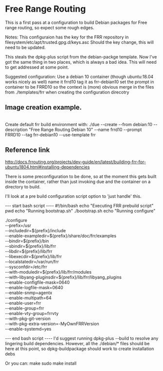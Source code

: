 # Free Range Routing

This is a first pass at a configuration to build Debian packages
for Free range routing, so expect some rough edges.

Notes:
This configuraion has the key for the FRR repository in 
  filesystem/etc/apt/trusted.gpg.d/keys.asc
  Should the key change, this will need to be updated.

This steals the dpkg-plus script from the debian-packge template.
Now I've got the same thing in two places, which is always a bad idea.
This will need to get addressed at some point.

Suggested configuration:
	Use a debian 10 container (though ubuntu:18.04 works nicely as well)
	name it frrd10
	tag it as frr-debian10
	set the prompt in container to be FRRD10 so the context is (more) obvious
	merge in the files from ./templates/frr when creating the configuration direcotry

## Image creation example.
<br>
Create default frr build environment with: ./due --create --from debian:10 --description "Free Range Routing Debian 10" --name frrd10 --prompt FRRD10 --tag frr-debian10 --use-template frr

## Reference link
 http://docs.frrouting.org/projects/dev-guide/en/latest/building-frr-for-ubuntu1804.html#installing-dependencies

There is some preconfiguration to be done, so at the moment this gets built inside
the container, rather than just invoking due and the container on a directory to build.

I'll look at a pre build configuration script option to 'just handle' this.

--- start bash script ----
#!/bin/bash
echo "Executing FRR prebuild script"
pwd
echo "Running bootstrap.sh"
./bootstrap.sh
echo "Running configure"

./configure \
    --prefix=/usr \
    --includedir=\${prefix}/include \
    --enable-exampledir=\${prefix}/share/doc/frr/examples \
    --bindir=\${prefix}/bin \
    --sbindir=\${prefix}/lib/frr \
    --libdir=\${prefix}/lib/frr \
    --libexecdir=\${prefix}/lib/frr \
    --localstatedir=/var/run/frr \
    --sysconfdir=/etc/frr \
    --with-moduledir=\${prefix}/lib/frr/modules \
    --with-libyang-pluginsdir=\${prefix}/lib/frr/libyang_plugins \
    --enable-configfile-mask=0640 \
    --enable-logfile-mask=0640 \
    --enable-snmp=agentx \
    --enable-multipath=64 \
    --enable-user=frr \
    --enable-group=frr \
    --enable-vty-group=frrvty \
    --with-pkg-git-version \
    --with-pkg-extra-version=-MyOwnFRRVersion \
    --enable-systemd=yes

--- end bash script ----
 I'd suggest running dpkg-plus --build to resolve any lingering build dependencies.
 However, all the ./debian/* files should be here at this point, so dpkg-buildpackage 
 should work to create installation debs

 Or you can:
 make
 sudo make install
